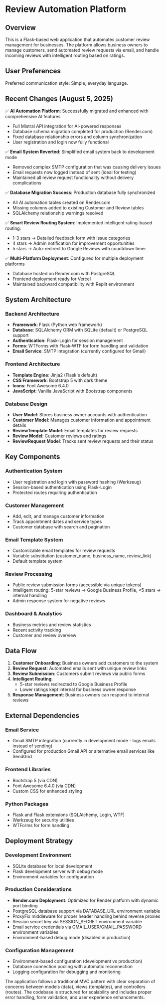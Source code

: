 # Review Automation Platform

## Overview

This is a Flask-based web application that automates customer review management for businesses. The platform allows business owners to manage customers, send automated review requests via email, and handle incoming reviews with intelligent routing based on ratings.

## User Preferences

Preferred communication style: Simple, everyday language.

## Recent Changes (August 5, 2025)

✅ **AI Automation Platform**: Successfully migrated and enhanced with comprehensive AI features
   - Full Mistral API integration for AI-powered responses
   - Database schema migration completed for production (Render.com)
   - Fixed database relationship errors and column synchronization
   - User registration and login now fully functional

✅ **Email System Reverted**: Simplified email system back to development mode
   - Removed complex SMTP configuration that was causing delivery issues
   - Email requests now logged instead of sent (ideal for testing)
   - Maintained all review request functionality without delivery complications

✅ **Database Migration Success**: Production database fully synchronized
   - All AI automation tables created on Render.com
   - Missing columns added to existing Customer and Review tables
   - SQLAlchemy relationship warnings resolved

✅ **Smart Review Routing System**: Implemented intelligent rating-based routing:
   - 1-3 stars → Detailed feedback form with issue categories
   - 4 stars → Admin notification for improvement opportunities
   - 5 stars → Auto-redirect to Google Reviews with countdown timer

✅ **Multi-Platform Deployment**: Configured for multiple deployment platforms
   - Database hosted on Render.com with PostgreSQL
   - Frontend deployment ready for Vercel
   - Maintained backward compatibility with Replit environment

## System Architecture

### Backend Architecture
- **Framework**: Flask (Python web framework)
- **Database**: SQLAlchemy ORM with SQLite (default) or PostgreSQL support
- **Authentication**: Flask-Login for session management
- **Forms**: WTForms with Flask-WTF for form handling and validation
- **Email Service**: SMTP integration (currently configured for Gmail)

### Frontend Architecture
- **Template Engine**: Jinja2 (Flask's default)
- **CSS Framework**: Bootstrap 5 with dark theme
- **Icons**: Font Awesome 6.4.0
- **JavaScript**: Vanilla JavaScript with Bootstrap components

### Database Design
- **User Model**: Stores business owner accounts with authentication
- **Customer Model**: Manages customer information and appointment details
- **ReviewTemplate Model**: Email templates for review requests
- **Review Model**: Customer reviews and ratings
- **ReviewRequest Model**: Tracks sent review requests and their status

## Key Components

### Authentication System
- User registration and login with password hashing (Werkzeug)
- Session-based authentication using Flask-Login
- Protected routes requiring authentication

### Customer Management
- Add, edit, and manage customer information
- Track appointment dates and service types
- Customer database with search and pagination

### Email Template System
- Customizable email templates for review requests
- Variable substitution (customer_name, business_name, review_link)
- Default template system

### Review Processing
- Public review submission forms (accessible via unique tokens)
- Intelligent routing: 5-star reviews → Google Business Profile, <5 stars → internal handling
- Admin response system for negative reviews

### Dashboard & Analytics
- Business metrics and review statistics
- Recent activity tracking
- Customer and review overview

## Data Flow

1. **Customer Onboarding**: Business owners add customers to the system
2. **Review Request**: Automated emails sent with unique review links
3. **Review Submission**: Customers submit reviews via public forms
4. **Intelligent Routing**: 
   - 5-star reviews redirected to Google Business Profile
   - Lower ratings kept internal for business owner response
5. **Response Management**: Business owners can respond to internal reviews

## External Dependencies

### Email Service
- Gmail SMTP integration (currently in development mode - logs emails instead of sending)
- Configured for production Gmail API or alternative email services like SendGrid

### Frontend Libraries
- Bootstrap 5 (via CDN)
- Font Awesome 6.4.0 (via CDN)
- Custom CSS for enhanced styling

### Python Packages
- Flask and Flask extensions (SQLAlchemy, Login, WTF)
- Werkzeug for security utilities
- WTForms for form handling

## Deployment Strategy

### Development Environment
- SQLite database for local development
- Flask development server with debug mode
- Environment variables for configuration

### Production Considerations
- **Render.com Deployment**: Optimized for Render platform with dynamic port binding
- PostgreSQL database support via DATABASE_URL environment variable
- ProxyFix middleware for proper header handling behind reverse proxies
- Session secret key via SESSION_SECRET environment variable
- Email service credentials via GMAIL_USER/GMAIL_PASSWORD environment variables
- Environment-based debug mode (disabled in production)

### Configuration Management
- Environment-based configuration (development vs production)
- Database connection pooling with automatic reconnection
- Logging configuration for debugging and monitoring

The application follows a traditional MVC pattern with clear separation of concerns between models (data), views (templates), and controllers (routes). The codebase is structured for scalability and includes proper error handling, form validation, and user experience enhancements.
